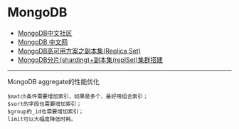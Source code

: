 # MongoDB

* [MongoDB中文社区](https://mongoing.com/)
* [MongoDB 中文网](https://mongodb.net.cn/)
* [MongoDB高可用方案之副本集(Replica Set)](http://blog.itpub.net/29773961/viewspace-2128530/)
* [MongoDB分片(sharding)+副本集(replSet)集群搭建](http://blog.itpub.net/29773961/viewspace-2129100/)

---

MongoDB aggregate的性能优化

```
$match条件需要增加索引，如果是多个，最好用组合索引；
$sort的字段也需要增加索引；
$group的_id也需要增加索引；
limit可以大幅度降低时耗。
```